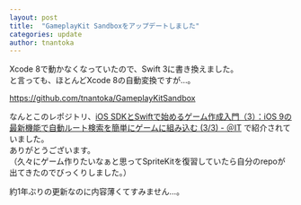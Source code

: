 ```yaml
---
layout: post
title:  "GameplayKit Sandboxをアップデートしました"
categories: update
author: tnantoka
---
```


Xcode 8で動かなくなっていたので、Swift 3に書き換えました。  
と言っても、ほとんどXcode 8の自動変換ですが…。

<https://github.com/tnantoka/GameplayKitSandbox>

なんとこのレポジトリ、[iOS SDKとSwiftで始めるゲーム作成入門（3）：iOS 9の最新機能で自動ルート検索を簡単にゲームに組み込む (3/3) - ＠IT](http://www.atmarkit.co.jp/ait/articles/1512/17/news031_3.html) で紹介されていました。  
ありがとうございます。  
（久々にゲーム作りたいなぁと思ってSpriteKitを復習していたら自分のrepoが出てきたのでびっくりしました。）

約1年ぶりの更新なのに内容薄くてすみません…。
